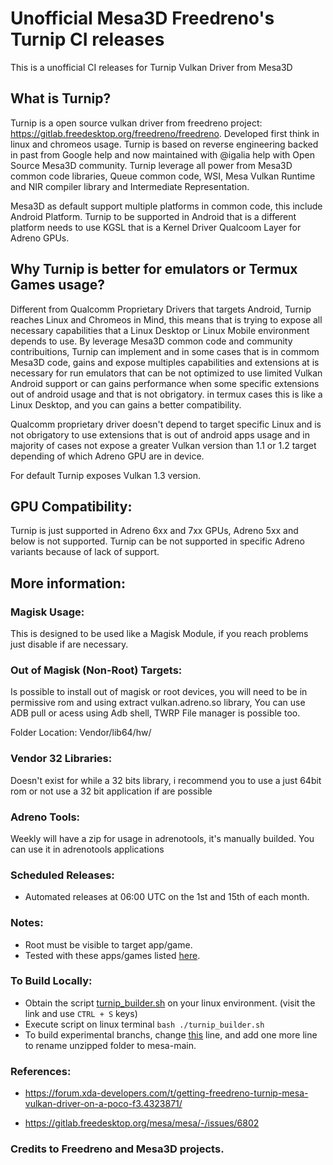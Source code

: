 # Unofficial Mesa3D Freedreno's Turnip CI releases

  This is a unofficial CI releases for Turnip Vulkan Driver from Mesa3D

## What is Turnip?

 Turnip is a open source vulkan driver from freedreno project: https://gitlab.freedesktop.org/freedreno/freedreno. Developed first think in linux and chromeos usage.
 Turnip is based on reverse engineering backed in past from Google help and now maintained with @igalia help with Open Source Mesa3D community.
 Turnip leverage all power from Mesa3D common code libraries, Queue common code, WSI, Mesa Vulkan Runtime and NIR compiler library and Intermediate Representation.

 Mesa3D as default support multiple platforms in common code, this include Android Platform. Turnip to be supported in Android
 that is a different platform needs to use KGSL that is a Kernel Driver Qualcoom Layer for Adreno GPUs.

## Why Turnip is better for emulators or Termux Games usage?

  Different from Qualcomm Proprietary Drivers that targets Android, Turnip reaches Linux and Chromeos in Mind, this means
  that is trying to expose all necessary capabilities that a Linux Desktop or Linux Mobile environment depends to use. 
  By leverage Mesa3D common code and community contribuitions, Turnip can implement and in some cases that is in commom Mesa3D
  code, gains and expose multiples capabilities and extensions at is necessary for run emulators that can be not optimized to use
  limited Vulkan Android support or can gains performance when some specific extensions out of android usage and that is not obrigatory.
  in termux cases this is like a Linux Desktop, and you can gains a better compatibility.

  Qualcomm proprietary driver doesn't depend to target specific Linux and is not obrigatory to use extensions that is out of android apps usage
  and in majority of cases not expose a greater Vulkan version than 1.1 or 1.2 target depending of which Adreno GPU are in device.

  For default Turnip exposes Vulkan 1.3 version.

## GPU Compatibility:
  
  Turnip is just supported in Adreno 6xx and 7xx GPUs, Adreno 5xx and below is not supported.
  Turnip can be not supported in specific Adreno variants because of lack of support.

## More information:

### Magisk Usage:

  This is designed to be used like a Magisk Module, if you reach problems just disable if are necessary.

### Out of Magisk (Non-Root) Targets:

 Is possible to install out of magisk or root devices, you will need to be in permissive rom
 and using extract vulkan.adreno.so library, You can use ADB pull or acess using Adb shell, TWRP File manager is possible too.

 Folder Location: Vendor/lib64/hw/


### Vendor 32 Libraries:
 Doesn't exist for while a 32 bits library, i recommend you to use a just 64bit rom or not use a 32 bit application if are possible


### Adreno Tools:
 Weekly will have a zip for usage in adrenotools, it's manually builded.
 You can use it in adrenotools applications
  
### Scheduled Releases:
- Automated releases at 06:00 UTC on the 1st and 15th of each month.

### Notes:
- Root must be visible to target app/game.
- Tested with these apps/games listed [here](list.md).

### To Build Locally:
- Obtain the script [turnip_builder.sh](https://raw.githubusercontent.com/ilhan-athn7/freedreno_turnip-CI/main/turnip_builder.sh) on your linux environment. (visit the link and use ```CTRL + S``` keys)
- Execute script on linux terminal ```bash ./turnip_builder.sh```
- To build experimental branchs, change [this](https://github.com/ilhan-athn7/freedreno_turnip-CI/blob/c704685653879114860ce4cae9629a2511c6eeea/turnip_builder.sh#L50) line, and add one more line to rename unzipped folder to mesa-main.

### References:

- https://forum.xda-developers.com/t/getting-freedreno-turnip-mesa-vulkan-driver-on-a-poco-f3.4323871/

- https://gitlab.freedesktop.org/mesa/mesa/-/issues/6802

### Credits to Freedreno and Mesa3D projects.
